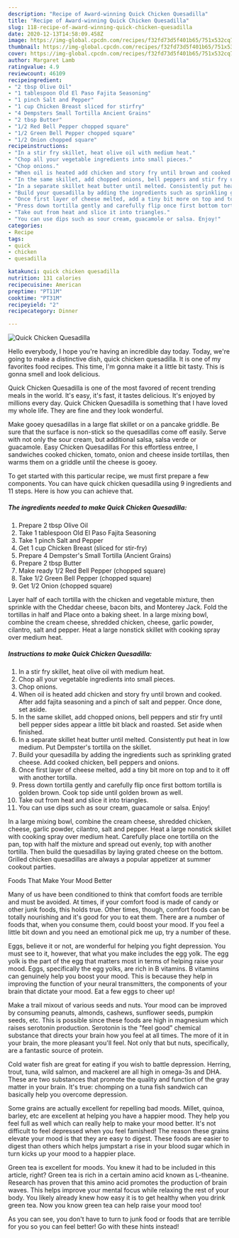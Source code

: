 ```yaml
---
description: "Recipe of Award-winning Quick Chicken Quesadilla"
title: "Recipe of Award-winning Quick Chicken Quesadilla"
slug: 118-recipe-of-award-winning-quick-chicken-quesadilla
date: 2020-12-13T14:58:09.458Z
image: https://img-global.cpcdn.com/recipes/f32fd73d5f401b65/751x532cq70/quick-chicken-quesadilla-recipe-main-photo.jpg
thumbnail: https://img-global.cpcdn.com/recipes/f32fd73d5f401b65/751x532cq70/quick-chicken-quesadilla-recipe-main-photo.jpg
cover: https://img-global.cpcdn.com/recipes/f32fd73d5f401b65/751x532cq70/quick-chicken-quesadilla-recipe-main-photo.jpg
author: Margaret Lamb
ratingvalue: 4.9
reviewcount: 46109
recipeingredient:
- "2 tbsp Olive Oil"
- "1 tablespoon Old El Paso Fajita Seasoning"
- "1 pinch Salt and Pepper"
- "1 cup Chicken Breast sliced for stirfry"
- "4 Dempsters Small Tortilla Ancient Grains"
- "2 tbsp Butter"
- "1/2 Red Bell Pepper chopped square"
- "1/2 Green Bell Pepper chopped square"
- "1/2 Onion chopped square"
recipeinstructions:
- "In a stir fry skillet, heat olive oil with medium heat."
- "Chop all your vegetable ingredients into small pieces."
- "Chop onions."
- "When oil is heated add chicken and story fry until brown and cooked. After add fajita seasoning and a pinch of salt and pepper. Once done, set aside."
- "In the same skillet, add chopped onions, bell peppers and stir fry until bell pepper sides appear a little bit black and roasted. Set aside when finished."
- "In a separate skillet heat butter until melted. Consistently put heat in low medium. Put Dempster&#39;s tortilla on the skillet."
- "Build your quesadilla by adding the ingredients such as sprinkling grated cheese. Add cooked chicken, bell peppers and onions."
- "Once first layer of cheese melted, add a tiny bit more on top and to it off with another tortilla."
- "Press down tortilla gently and carefully flip once first bottom tortilla is golden brown. Cook top side until golden brown as well."
- "Take out from heat and slice it into triangles."
- "You can use dips such as sour cream, guacamole or salsa. Enjoy!"
categories:
- Recipe
tags:
- quick
- chicken
- quesadilla

katakunci: quick chicken quesadilla 
nutrition: 131 calories
recipecuisine: American
preptime: "PT11M"
cooktime: "PT31M"
recipeyield: "2"
recipecategory: Dinner

---
```



![Quick Chicken Quesadilla](https://img-global.cpcdn.com/recipes/f32fd73d5f401b65/751x532cq70/quick-chicken-quesadilla-recipe-main-photo.jpg)

Hello everybody, I hope you're having an incredible day today. Today, we're going to make a distinctive dish, quick chicken quesadilla. It is one of my favorites food recipes. This time, I'm gonna make it a little bit tasty. This is gonna smell and look delicious.

Quick Chicken Quesadilla is one of the most favored of recent trending meals in the world. It's easy, it's fast, it tastes delicious. It's enjoyed by millions every day. Quick Chicken Quesadilla is something that I have loved my whole life. They are fine and they look wonderful.

Make gooey quesadillas in a large flat skillet or on a pancake griddle. Be sure that the surface is non-stick so the quesadillas come off easily. Serve with not only the sour cream, but additional salsa, salsa verde or guacamole. Easy Chicken Quesadillas For this effortless entree, I sandwiches cooked chicken, tomato, onion and cheese inside tortillas, then warms them on a griddle until the cheese is gooey.


To get started with this particular recipe, we must first prepare a few components. You can have quick chicken quesadilla using 9 ingredients and 11 steps. Here is how you can achieve that.

<!--inarticleads1-->

##### The ingredients needed to make Quick Chicken Quesadilla:

1. Prepare 2 tbsp Olive Oil
1. Take 1 tablespoon Old El Paso Fajita Seasoning
1. Take 1 pinch Salt and Pepper
1. Get 1 cup Chicken Breast (sliced for stir-fry)
1. Prepare 4 Dempster&#39;s Small Tortilla (Ancient Grains)
1. Prepare 2 tbsp Butter
1. Make ready 1/2 Red Bell Pepper (chopped square)
1. Take 1/2 Green Bell Pepper (chopped square)
1. Get 1/2 Onion (chopped square)


Layer half of each tortilla with the chicken and vegetable mixture, then sprinkle with the Cheddar cheese, bacon bits, and Monterey Jack. Fold the tortillas in half and Place onto a baking sheet. In a large mixing bowl, combine the cream cheese, shredded chicken, cheese, garlic powder, cilantro, salt and pepper. Heat a large nonstick skillet with cooking spray over medium heat. 

<!--inarticleads2-->

##### Instructions to make Quick Chicken Quesadilla:

1. In a stir fry skillet, heat olive oil with medium heat.
1. Chop all your vegetable ingredients into small pieces.
1. Chop onions.
1. When oil is heated add chicken and story fry until brown and cooked. After add fajita seasoning and a pinch of salt and pepper. Once done, set aside.
1. In the same skillet, add chopped onions, bell peppers and stir fry until bell pepper sides appear a little bit black and roasted. Set aside when finished.
1. In a separate skillet heat butter until melted. Consistently put heat in low medium. Put Dempster&#39;s tortilla on the skillet.
1. Build your quesadilla by adding the ingredients such as sprinkling grated cheese. Add cooked chicken, bell peppers and onions.
1. Once first layer of cheese melted, add a tiny bit more on top and to it off with another tortilla.
1. Press down tortilla gently and carefully flip once first bottom tortilla is golden brown. Cook top side until golden brown as well.
1. Take out from heat and slice it into triangles.
1. You can use dips such as sour cream, guacamole or salsa. Enjoy!


In a large mixing bowl, combine the cream cheese, shredded chicken, cheese, garlic powder, cilantro, salt and pepper. Heat a large nonstick skillet with cooking spray over medium heat. Carefully place one tortilla on the pan, top with half the mixture and spread out evenly, top with another tortilla. Then build the quesadillas by laying grated cheese on the bottom. Grilled chicken quesadillas are always a popular appetizer at summer cookout parties. 

Foods That Make Your Mood Better


Many of us have been conditioned to think that comfort foods are terrible and must be avoided. At times, if your comfort food is made of candy or other junk foods, this holds true. Other times, though, comfort foods can be totally nourishing and it's good for you to eat them. There are a number of foods that, when you consume them, could boost your mood. If you feel a little bit down and you need an emotional pick me up, try a number of these.

Eggs, believe it or not, are wonderful for helping you fight depression. You must see to it, however, that what you make includes the egg yolk. The egg yolk is the part of the egg that matters most in terms of helping raise your mood. Eggs, specifically the egg yolks, are rich in B vitamins. B vitamins can genuinely help you boost your mood. This is because they help in improving the function of your neural transmitters, the components of your brain that dictate your mood. Eat a few eggs to cheer up!

Make a trail mixout of various seeds and nuts. Your mood can be improved by consuming peanuts, almonds, cashews, sunflower seeds, pumpkin seeds, etc. This is possible since these foods are high in magnesium which raises serotonin production. Serotonin is the "feel good" chemical substance that directs your brain how you feel at all times. The more of it in your brain, the more pleasant you'll feel. Not only that but nuts, specifically, are a fantastic source of protein.

Cold water fish are great for eating if you wish to battle depression. Herring, trout, tuna, wild salmon, and mackerel are all high in omega-3s and DHA. These are two substances that promote the quality and function of the gray matter in your brain. It's true: chomping on a tuna fish sandwich can basically help you overcome depression. 

Some grains are actually excellent for repelling bad moods. Millet, quinoa, barley, etc are excellent at helping you have a happier mood. They help you feel full as well which can really help to make your mood better. It's not difficult to feel depressed when you feel famished! The reason these grains elevate your mood is that they are easy to digest. These foods are easier to digest than others which helps jumpstart a rise in your blood sugar which in turn kicks up your mood to a happier place.

Green tea is excellent for moods. You knew it had to be included in this article, right? Green tea is rich in a certain amino acid known as L-theanine. Research has proven that this amino acid promotes the production of brain waves. This helps improve your mental focus while relaxing the rest of your body. You likely already knew how easy it is to get healthy when you drink green tea. Now you know green tea can help raise your mood too!

As you can see, you don't have to turn to junk food or foods that are terrible for you so you can feel better! Go  with  these hints  instead!

